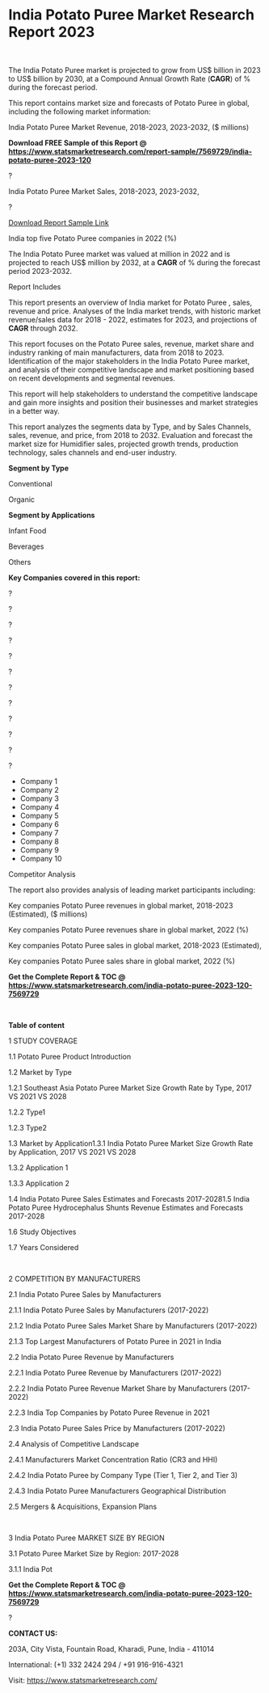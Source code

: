 <h1>India Potato Puree Market Research Report 2023</h1><br/><p>The India Potato Puree market is projected to grow from US$ billion in 2023 to US$ billion by 2030, at a Compound Annual Growth Rate (<strong>CAGR</strong>) of % during the forecast period.</p>
 
 
 
 <p>This report contains market size and forecasts of Potato Puree in global, including the following market information:</p>
 
 
 
 <p>India Potato Puree Market Revenue, 2018-2023, 2023-2032, ($ millions)</p>
 
 
 
 <div><b>Download FREE Sample of this Report @ <a href="https://www.statsmarketresearch.com/download-free-sample/7569729/india-potato-puree-2023-120">https://www.statsmarketresearch.com/report-sample/7569729/india-potato-puree-2023-120</a></b></div>
 
 
 
 <p>? </p>
 
 
 
 <p>India Potato Puree Market Sales, 2018-2023, 2023-2032,</p>
 
 
 
 <p>? </p>
 
 
 
 <p><a href="https://www.statsmarketresearch.com/download-free-sample/7569729/india-potato-puree-2023-120">Download Report Sample Link</a></p>
 
 
 
 <p>India top five Potato Puree companies in 2022 (%)</p>
 
 
 
 <p>The India Potato Puree market was valued at million in 2022 and is projected to reach US$ million by 2032, at a <strong>CAGR</strong> of % during the forecast period 2023-2032.</p>
 
 
 
 <p>Report Includes</p>
 
 
 
 <p>This report presents an overview of India market for Potato Puree , sales, revenue and price. Analyses of the India market trends, with historic market revenue/sales data for 2018 - 2022, estimates for 2023, and projections of <strong>CAGR</strong> through 2032.</p>
 
 
 
 <p>This report focuses on the Potato Puree sales, revenue, market share and industry ranking of main manufacturers, data from 2018 to 2023. Identification of the major stakeholders in the India Potato Puree market, and analysis of their competitive landscape and market positioning based on recent developments and segmental revenues.</p>
 
 
 
 <p>This report will help stakeholders to understand the competitive landscape and gain more insights and position their businesses and market strategies in a better way.</p>
 
 
 
 <p>This report analyzes the segments data by Type, and by Sales Channels, sales, revenue, and price, from 2018 to 2032. Evaluation and forecast the market size for Humidifier sales, projected growth trends, production technology, sales channels and end-user industry.</p>
 
 
 
 <p><strong>Segment by Type</strong></p>
 
 
 
 <p>Conventional</p>
 
 
 
 <p>Organic</p>
 
 
 
 <p><strong>Segment <strong><strong>by Applications</strong></strong></strong></p>
 
 
 
 <p>Infant Food</p>
 
 
 
 <p>Beverages</p>
 
 
 
 <p>Others</p>
 
 
 
 <p><strong>Key Companies covered in this report:</strong></p>
 
 
 
 <p>? </p>
 
 
 
 <p>? </p>
 
 
 
 <p>? </p>
 
 
 
 <p>? </p>
 
 
 
 <p>? </p>
 
 
 
 <p>? </p>
 
 
 
 <p>? </p>
 
 
 
 <p>? </p>
 
 
 
 <p>? </p>
 
 
 
 <p>? </p>
 
 
 
 <p>? </p>
 
 
 
 <p>? </p>
 
 
 
 <ul>
 
 <li>Company 1</li>
 
 <li>Company 2</li>
 
 <li>Company 3</li>
 
 <li>Company 4</li>
 
 <li>Company 5</li>
 
 <li>Company 6</li>
 
 <li>Company 7</li>
 
 <li>Company 8</li>
 
 <li>Company 9</li>
 
 <li>Company 10</li>
 
 </ul>
 
 
 
 <p>Competitor Analysis</p>
 
 
 
 <p>The report also provides analysis of leading market participants including:</p>
 
 
 
 <p>Key companies Potato Puree revenues in global market, 2018-2023 (Estimated), ($ millions)</p>
 
 
 
 <p>Key companies Potato Puree revenues share in global market, 2022 (%)</p>
 
 
 
 <p>Key companies Potato Puree sales in global market, 2018-2023 (Estimated),</p>
 
 
 
 <p>Key companies Potato Puree sales share in global market, 2022 (%)</p>
 
 
 
 <div><b>Get the Complete Report & TOC @ <a href="https://www.statsmarketresearch.com/india-potato-puree-2023-120-7569729">https://www.statsmarketresearch.com/india-potato-puree-2023-120-7569729</a></b></div>
 
 
 
 <p><br />
 
 <b>Table of content</b></p>
 
 
 
 <p>1 STUDY COVERAGE<br />
 
 1.1 Potato Puree Product Introduction<br />
 
 1.2 Market by Type<br />
 
 1.2.1 Southeast Asia Potato Puree Market Size Growth Rate by Type, 2017 VS 2021 VS 2028<br />
 
 1.2.2 Type1<br />
 
 1.2.3 Type2<br />
 
 1.3 Market by Application1.3.1 India Potato Puree Market Size Growth Rate by Application, 2017 VS 2021 VS 2028<br />
 
 1.3.2 Application 1<br />
 
 1.3.3 Application 2<br />
 
 1.4 India Potato Puree Sales Estimates and Forecasts 2017-20281.5 India Potato Puree Hydrocephalus Shunts Revenue Estimates and Forecasts 2017-2028<br />
 
 1.6 Study Objectives<br />
 
 1.7 Years Considered<br />
 
 <br />
 
 2 COMPETITION BY MANUFACTURERS<br />
 
 2.1 India Potato Puree Sales by Manufacturers<br />
 
 2.1.1 India Potato Puree Sales by Manufacturers (2017-2022)<br />
 
 2.1.2 India Potato Puree Sales Market Share by Manufacturers (2017-2022)<br />
 
 2.1.3 Top Largest Manufacturers of Potato Puree in 2021 in India<br />
 
 2.2 India Potato Puree Revenue by Manufacturers<br />
 
 2.2.1 India Potato Puree Revenue by Manufacturers (2017-2022)<br />
 
 2.2.2 India Potato Puree Revenue Market Share by Manufacturers (2017-2022)<br />
 
 2.2.3 India Top Companies by Potato Puree Revenue in 2021<br />
 
 2.3 India Potato Puree Sales Price by Manufacturers (2017-2022)<br />
 
 2.4 Analysis of Competitive Landscape<br />
 
 2.4.1 Manufacturers Market Concentration Ratio (CR3 and HHI)<br />
 
 2.4.2 India Potato Puree by Company Type (Tier 1, Tier 2, and Tier 3)<br />
 
 2.4.3 India Potato Puree Manufacturers Geographical Distribution<br />
 
 2.5 Mergers & Acquisitions, Expansion Plans<br />
 
 <br />
 
 3 India Potato Puree MARKET SIZE BY REGION<br />
 
 3.1 Potato Puree Market Size by Region: 2017-2028<br />
 
 3.1.1 India Pot</p>
 
 
 
 <div><b>Get the Complete Report & TOC @ <a href="https://www.statsmarketresearch.com/india-potato-puree-2023-120-7569729">https://www.statsmarketresearch.com/india-potato-puree-2023-120-7569729</a></b></div>
 
 
 
 <p>? </p>
 
 
 
 <p><b>CONTACT US:</b><br />
 
 203A, City Vista, Fountain Road, Kharadi, Pune, India - 411014<br />
 
 International: (+1) 332 2424 294 / +91 916-916-4321<br />
 
 Visit: <a href="https://www.statsmarketresearch.com/">https://www.statsmarketresearch.com/</a></p>